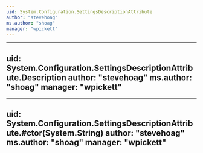 ```yaml
---
uid: System.Configuration.SettingsDescriptionAttribute
author: "stevehoag"
ms.author: "shoag"
manager: "wpickett"
---
```


---
uid: System.Configuration.SettingsDescriptionAttribute.Description
author: "stevehoag"
ms.author: "shoag"
manager: "wpickett"
---

---
uid: System.Configuration.SettingsDescriptionAttribute.#ctor(System.String)
author: "stevehoag"
ms.author: "shoag"
manager: "wpickett"
---
